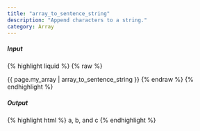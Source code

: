 ```yaml
---
title: "array_to_sentence_string"
description: "Append characters to a string."
category: Array
---
```

##### Input
{% highlight liquid %}
{% raw %}
<!-- page.my_array is ['a', 'b', 'c'] -->
{{ page.my_array | array_to_sentence_string }}
{% endraw %}
{% endhighlight %}

##### Output

{% highlight html %}
a, b, and c
{% endhighlight %}
